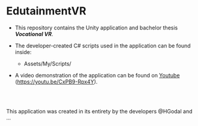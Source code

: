 # EdutainmentVR

* This repository contains the Unity application and bachelor thesis ***Vocational VR***.

* The developer-created C# scripts used in the application can be found inside:
  * Assets/My/Scripts/
  
* A video demonstration of the application can be found on [Youtube](https://youtu.be/CxPB9-Rpx4Y) (https://youtu.be/CxPB9-Rpx4Y).

<br/>
<br/>

This application was created in its entirety by the developers @HGodal and ...
